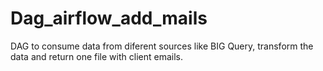# Dag_airflow_add_mails
DAG to consume data from diferent sources like BIG Query, transform the data and return one file with client emails.
